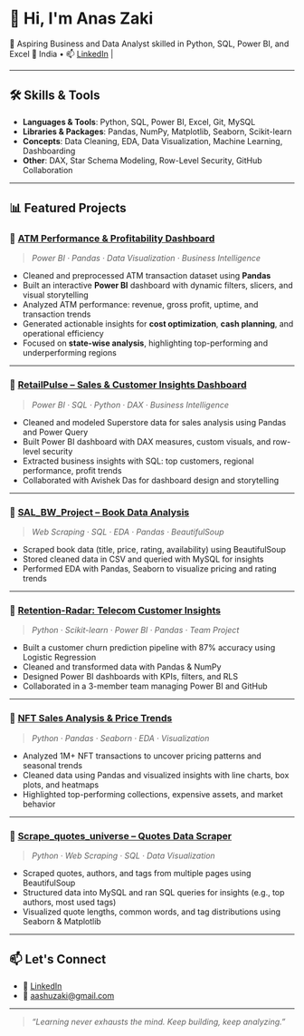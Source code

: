 # 👋 Hi, I'm Anas Zaki

🎯 Aspiring Business and Data Analyst skilled in Python, SQL, Power BI, and Excel
📍 India • 📫 [LinkedIn](https://www.linkedin.com/in/mr-zaki) |

---

## 🛠️ Skills & Tools

- **Languages & Tools**: Python, SQL, Power BI, Excel, Git, MySQL
- **Libraries & Packages**: Pandas, NumPy, Matplotlib, Seaborn, Scikit-learn
- **Concepts**: Data Cleaning, EDA, Data Visualization, Machine Learning, Dashboarding
- **Other**: DAX, Star Schema Modeling, Row-Level Security, GitHub Collaboration

---

## 📊 Featured Projects

### 🔹 [ATM Performance & Profitability Dashboard](https://github.com/Anas-Zaki/ATM-Performance-Profitability-Dashboard)
> *Power BI · Pandas · Data Visualization · Business Intelligence*  

- Cleaned and preprocessed ATM transaction dataset using **Pandas**  
- Built an interactive **Power BI** dashboard with dynamic filters, slicers, and visual storytelling  
- Analyzed ATM performance: revenue, gross profit, uptime, and transaction trends  
- Generated actionable insights for **cost optimization**, **cash planning**, and operational efficiency  
- Focused on **state-wise analysis**, highlighting top-performing and underperforming regions  
---

### 🔹 [RetailPulse – Sales & Customer Insights Dashboard](https://github.com/Anas-Zaki/RetailPulse-Sales-Performance-Customer-Insights-Dashboard)
> *Power BI · SQL · Python · DAX · Business Intelligence*  
- Cleaned and modeled Superstore data for sales analysis using Pandas and Power Query  
- Built Power BI dashboard with DAX measures, custom visuals, and row-level security  
- Extracted business insights with SQL: top customers, regional performance, profit trends  
- Collaborated with Avishek Das for dashboard design and storytelling

---

### 🔹 [SAL_BW_Project – Book Data Analysis](https://github.com/Anas-Zaki/SAL_BW_Project)
> *Web Scraping · SQL · EDA · Pandas · BeautifulSoup*  
- Scraped book data (title, price, rating, availability) using BeautifulSoup  
- Stored cleaned data in CSV and queried with MySQL for insights  
- Performed EDA with Pandas, Seaborn to visualize pricing and rating trends

---

### 🔹 [Retention-Radar: Telecom Customer Insights](https://github.com/Anas-Zaki/Retention-Radar-Telecom-Customer-Insights)
> *Python · Scikit-learn · Power BI · Pandas · Team Project*  
- Built a customer churn prediction pipeline with 87% accuracy using Logistic Regression  
- Cleaned and transformed data with Pandas & NumPy  
- Designed Power BI dashboards with KPIs, filters, and RLS  
- Collaborated in a 3-member team managing Power BI and GitHub

---

### 🔹 [NFT Sales Analysis & Price Trends](https://github.com/Anas-Zaki/NFT_data_analysis)
> *Python · Pandas · Seaborn · EDA · Visualization*  
- Analyzed 1M+ NFT transactions to uncover pricing patterns and seasonal trends  
- Cleaned data using Pandas and visualized insights with line charts, box plots, and heatmaps  
- Highlighted top-performing collections, expensive assets, and market behavior

---



### 🔹 [Scrape_quotes_universe – Quotes Data Scraper](https://github.com/Anas-Zaki/scrape_quotes_universe)
> *Python · Web Scraping · SQL · Data Visualization*  
- Scraped quotes, authors, and tags from multiple pages using BeautifulSoup  
- Structured data into MySQL and ran SQL queries for insights (e.g., top authors, most used tags)  
- Visualized quote lengths, common words, and tag distributions using Seaborn & Matplotlib

---



## 📫 Let's Connect

- 🔗 [LinkedIn](https://www.linkedin.com/in/mr-zaki)
- 📧 aashuzaki@gmail.com

---

> *“Learning never exhausts the mind. Keep building, keep analyzing.”*

